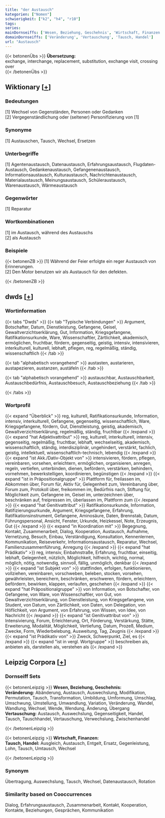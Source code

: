 ```yaml
---
title: "der Austausch"
kategorien: ["Nomen"]
schwierigkeit: ["k2", "h4", "r10"]
tags:
series:
mainDornseiffs: ['Wesen, Beziehung, Geschehnis', 'Wirtschaft, Finanzen']
domainDornseiffs: ['Veränderung', 'Vertauschung', 'Tausch, Handel']
url: "Austausch"
---
```


{{< betonenÜbs >}}
**Übersetzung:**  
exchange, interchange, replacement, substitution, exchange visit, crossing over  
{{< /betonenÜbs >}}

## Wiktionary [[+](https://de.wiktionary.org/wiki/Austausch)]

### Bedeutungen
[1] Wechsel von Gegenständen, Personen oder Gedanken  
[2] Vergegenständlichung oder (seltener) Personifizierung von [1]  

### Synonyme
[1] Austauschen, Tausch, Wechsel, Ersetzen  

### Unterbegriffe
[1] Agentenaustausch, Datenaustausch, Erfahrungsaustausch, Flugdaten-Austausch, Gedankenaustausch, Gefangenenaustausch, Informationsaustausch, Kulturaustausch, Nachrichtenaustausch, Materialaustausch, Meinungsaustausch, Schüleraustausch, Warenaustausch, Wärmeaustausch  

### Gegenwörter
[1] Reparatur  

### Wortkombinationen
[1] im Austausch, während des Austauschs  
[2] als Austausch  

### Beispiele
{{< betonenZB >}}
[1] Während der Feier erfolgte ein reger Austausch von Erinnerungen.  
[2] Den Motor benutzen wir als Austausch für den defekten.  

{{< /betonenZB >}}


## dwds [[+](https://www.dwds.de/wb/Austausch)]

### Wortinformation
{{< tabs "Dwds" >}}
{{< tab "Typische Verbindungen" >}}
Argument, Botschafter, Datum, Dienstleistung, Gefangene, Geisel, Gewaltverzichtserklärung, Gut, Information, Kriegsgefangene, Ratifikationsurkunde, Ware, Wissenschaftler, Zärtlichkeit, akademisch, ermöglichen, fruchtbar, fördern, gegenseitig, geistig, intensiv, intensivieren, interkulturell, kulturell, lebhaft, pflegen, reg, regelmäßig, ständig, wissenschaftlich
{{< /tab >}}

{{< tab "alphabetisch vorangehend" >}}
austasten, austarieren, austapezieren, austanzen, austäfeln
{{< /tab >}}

{{< tab "alphabetisch vorangehend" >}}
austauschbar, Austauschbarkeit, Austauschbedürfnis, Austauschbesuch, Austauschbeziehung
{{< /tab >}}

{{< /tabs >}}

### Wortprofil
{{< expand "Überblick" >}} reg, kulturell, Ratifikationsurkunde, Information, intensiv, interkulturell, Gefangene, gegenseitig, wissenschaftlich, Ware, Kriegsgefangene, fördern, Gut, Dienstleistung, geistig, akademisch, Gewaltverzichtserklärung, regelmäßig, ständig, fruchtbar {{< /expand >}}
{{< expand "hat Adjektivattribut" >}} reg, kulturell, interkulturell, intensiv, gegenseitig, regelmäßig, fruchtbar, lebhaft, wechselseitig, akademisch, wissenschaftlich, ständig, interdisziplinär, ungehindert, verstärkt, fachlich, geistig, intellektuell, wissenschaftlich-technisch, lebendig {{< /expand >}}
{{< expand "ist Akk./Dativ-Objekt von" >}} intensivieren, fördern, pflegen, vereinbaren, vorsehen, erleichtern, ermöglichen, organisieren, anregen, regeln, vertiefen, unterbinden, dienen, befördern, verstärken, behindern, vornehmen, bewerkstelligen, koordinieren, begünstigen {{< /expand >}}
{{< expand "ist in Präpositionalgruppe" >}} Plattform für, freilassen im, Abkommen über, Forum für, Aktiv für, Gelegenheit zum, Vereinbarung über, Forum zum, Protokoll über, freikommen im, Bedürfnis nach, Stiftung für, Möglichkeit zum, Gefangene im, Geisel im, unterzeichnen über, beschränken auf, freipressen im, überlassen im, Plattform zum {{< /expand >}}
{{< expand "hat Genitivattribut" >}} Ratifikationsurkunde, Information, Ratifizierungsurkunde, Argument, Kriegsgefangene, Erfahrung, Ratifikationsinstrument, Gefangene, Aminosäure, Daten, Brennstab, Datum, Führungspersonal, Ansicht, Fenster, Urkunde, Heizkessel, Note, Erzeugnis, Gut {{< /expand >}}
{{< expand "in Koordination mit" >}} Begegnung, Kontakt, Zusammenarbeit, Dialog, Kooperation, Austausch, Aufnahme, Vernetzung, Besuch, Einbau, Verständigung, Konsultation, Kennenlernen, Kommunikation, Reiseverkehr, Informationsaustausch, Reparatur, Wechsel, Familienzusammenführung, Anregung {{< /expand >}}
{{< expand "hat Prädikativ" >}} reg, intensiv, Einbahnstraße, Erfahrung, fruchtbar, einseitig, lebhaft, Gelegenheit, nützlich, Möglichkeit, hilfreich, wichtig, normal, möglich, nötig, notwendig, sinnvoll, fällig, unmöglich, denkbar {{< /expand >}}
{{< expand "ist Subjekt von" >}} stattfinden, erfolgen, funktionieren, vollziehen, vereinbaren, vorschweben, beleben, stocken, vorsehen, gewährleisten, bereichern, beschränken, erschweren, fördern, erleichtern, befördern, bewirken, klappen, verlaufen, geschehen {{< /expand >}}
{{< expand "hat Präpositionalgruppe" >}} von Information, von Botschafter, von Gefangene, von Ware, von Wissenschaftler, von Gut, von Gewaltverzichtserklärung, von Dienstleistung, von Kriegsgefangene, von Student, von Datum, von Zärtlichkeit, von Daten, von Delegation, von Höflichkeit, von Argument, von Erfahrung, von Wissen, von Idee, von Nachricht {{< /expand >}}
{{< expand "ist Genitivattribut von" >}} Intensivierung, Forum, Erleichterung, Ort, Förderung, Verstärkung, Stätte, Erweiterung, Modalität, Möglichkeit, Vertiefung, Datum, Prozeß, Medium, Zwecke, Form, Wiederbelebung, Ausweitung, Tag, Zeugnis {{< /expand >}}
{{< expand "ist Prädikativ von" >}} Zweck, Schwerpunkt, Ziel, es {{< /expand >}}
{{< expand "ist in vergl. Wortgruppe" >}} beschreiben als, anbieten als, darstellen als, verstehen als {{< /expand >}}

## Leipzig Corpora [[+](https://corpora.uni-leipzig.de/en/res?word=Austausch&corpusId=deu_newscrawl-public_2018)]

### Dornseiff Sets
{{< betonenLeipzig >}}
**Wesen, Beziehung, Geschehnis:**  
**Veränderung:** Abänderung, Austausch, Auswechslung, Modifikation, Permutation, Tausch, Transformation, Umbildung, Umformung, Umschlag, Umschwung, Umstellung, Umwandlung, Variation, Veränderung, Wandel, Wandlung, Wechsel, Wende, Wendung, Änderung, Übergang  
**Vertauschung:** Austausch, Auswechslung, Gegenseitigkeit, Handel, Tausch, Tauschhandel, Vertauschung, Verwechslung, Zwischenhandel  

{{< /betonenLeipzig >}}


{{< betonenLeipzig >}}
**Wirtschaft, Finanzen:**  
**Tausch, Handel:** Ausgleich, Austausch, Entgelt, Ersatz, Gegenleistung, Lohn, Tausch, Umtausch, Wechsel  

{{< /betonenLeipzig >}}

### Synonym
Übertragung, Auswechslung, Tausch, Wechsel, Datenaustausch, Rotation


### Similarity based on Cooccurrences
Dialog, Erfahrungsaustausch, Zusammenarbeit, Kontakt, Kooperation, Kontakte, Beziehungen, Gesprächen, Kommunikation

